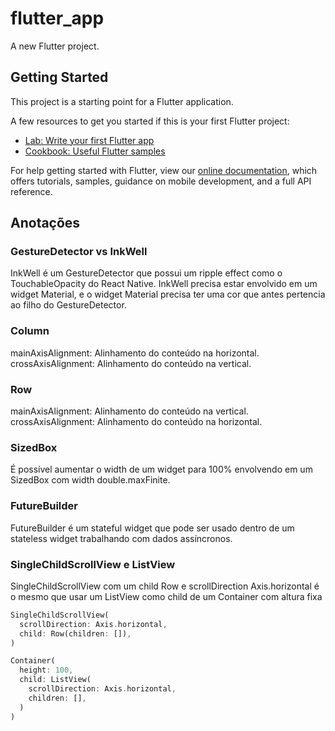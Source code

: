 # flutter_app

A new Flutter project.

## Getting Started

This project is a starting point for a Flutter application.

A few resources to get you started if this is your first Flutter project:

- [Lab: Write your first Flutter app](https://flutter.dev/docs/get-started/codelab)
- [Cookbook: Useful Flutter samples](https://flutter.dev/docs/cookbook)

For help getting started with Flutter, view our
[online documentation](https://flutter.dev/docs), which offers tutorials,
samples, guidance on mobile development, and a full API reference.

## Anotações

### GestureDetector vs InkWell

InkWell é um GestureDetector que possui um ripple effect como o TouchableOpacity do React Native. 
InkWell precisa estar envolvido em um widget Material, e o widget Material precisa ter uma cor que antes pertencia ao filho do GestureDetector.

### Column
mainAxisAlignment: Alinhamento do conteúdo na horizontal.
crossAxisAlignment: Alinhamento do conteúdo na vertical.

### Row
mainAxisAlignment: Alinhamento do conteúdo na vertical.
crossAxisAlignment: Alinhamento do conteúdo na horizontal.

### SizedBox
É possível aumentar o width de um widget para 100% envolvendo em um SizedBox com width double.maxFinite.

### FutureBuilder
FutureBuilder é um stateful widget que pode ser usado dentro de um stateless widget trabalhando com dados assíncronos.

### SingleChildScrollView e ListView
SingleChildScrollView com um child Row e scrollDirection Axis.horizontal é o mesmo que usar um ListView como child de um Container com altura fixa

```dart
SingleChildScrollView(
  scrollDirection: Axis.horizontal,
  child: Row(children: []),
)
```

```dart
Container(
  height: 100,
  child: ListView(
    scrollDirection: Axis.horizontal,
    children: [],
  )
)
```